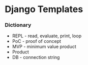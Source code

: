 # Django Templates


### Dictionary
- REPL - read, evaluate, print, loop
- PoC - proof of concept
- MVP - minimum value product
- Product
- DB - connection string